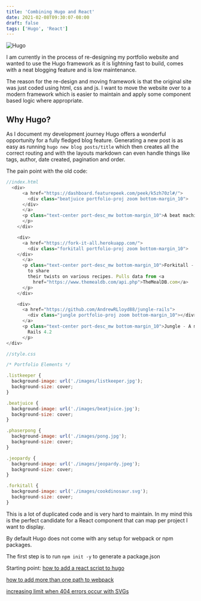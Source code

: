 ```yaml
---
title: 'Combining Hugo and React'
date: 2021-02-08T09:30:07-08:00
draft: false
tags: ['Hugo', 'React']
---
```


![Hugo](/images/blog-images/Hugo.png)

<!--more-->

I am currently in the process of re-designing my portfolio website and wanted to use the Hugo framework as it is lightning fast to build, comes with a neat blogging feature and is low maintenance.

The reason for the re-design and moving framework is that the original site was just coded using html, css and js. I want to move the website over to a modern framework which is easier to maintain and apply some component based logic where appropriate.

## Why Hugo?

As I document my development journey Hugo offers a wonderful opportunity for a fully fledged blog feature. Generating a new post is as easy as running `hugo new blog posts/title` which then creates all the correct routing and with the layouts markdown can even handle things like tags, author, date created, pagination and order.

The pain point with the old code:

```javascript
//index.html
  <div>
      <a href="https://dashboard.featurepeek.com/peek/k5zh70zl#/">
        <div class="beatjuice portfolio-proj zoom bottom-margin_10">
      </div>
      </a>
      <p class="text-center port-desc_mw bottom-margin_10">A beat machine made with React and Howler.js
      </p>
    </div>

    <div>
      <a href="https://fork-it-all.herokuapp.com/">
        <div class="forkitall portfolio-proj zoom bottom-margin_10">
    </div>
      </a>
      <p class="text-center port-desc_mw bottom-margin_10">Forkitall - A single page React app that allows users
        to share
        their twists on various recipes. Pulls data from <a
          href="https://www.themealdb.com/api.php">TheMealDB.com</a>
      </p>
    </div>

    <div>
      <a href="https://github.com/AndrewRLloyd88/jungle-rails">
        <div class="jungle portfolio-proj zoom bottom-margin_10"></div>
      </a>
      <p class="text-center port-desc_mw bottom-margin_10">Jungle - A mini e-commerce application built with
        Rails 4.2
      </p>
</div>
```

```javascript
//style.css

/* Portfolio Elements */

.listkeeper {
  background-image: url('./images/listkeeper.jpg');
  background-size: cover;
}

.beatjuice {
  background-image: url('./images/beatjuice.jpg');
  background-size: cover;
}

.phaserpong {
  background-image: url('./images/pong.jpg');
  background-size: cover;
}

.jeopardy {
  background-image: url('./images/jeopardy.jpeg');
  background-size: cover;
}

.forkitall {
  background-image: url('./images/cookdinosaur.svg');
  background-size: cover;
}
```

This is a lot of duplicated code and is very hard to maintain. In my mind this is the perfect candidate for a React component that can map per project I want to display.

By default Hugo does not come with any setup for webpack or npm packages.

The first step is to run `npm init -y` to generate a package.json

Starting point:
[how to add a react script to hugo](https://www.wictorwilen.se/blog/how-to-add-a-react-script-to-hugo/)

[how to add more than one path to webpack](https://stackoverflow.com/questions/35903246/how-to-create-multiple-output-paths-in-webpack-config#:~:text=Webpack%20does%20support%20multiple%20output,the%20name%20as%20output%20template.&text=Basically%20you%20don't%20follow,a%20path%20for%20the%20filename.)

[increasing limit when 404 errors occur with SVGs](https://stackoverflow.com/questions/42395452/webpack-2-svg-files-give-404-error/42420701)
